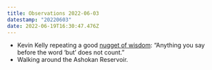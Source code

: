 ```yaml
---
title: Observations 2022-06-03
datestamp: "20220603"
date: 2022-06-19T16:30:47.476Z
---
```

- Kevin Kelly repeating a good [nugget of wisdom](https://kk.org/thetechnium/103-bits-of-advice-i-wish-i-had-known/): “Anything you say before the word ‘but’ does not count.”
- Walking around the Ashokan Reservoir.